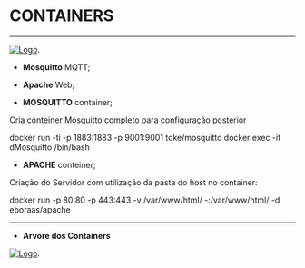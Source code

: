 
# CONTAINERS
-------------

[![Logo](https://raw.githubusercontent.com/edgarreis/senseiot/master/sense2.0/Dockers/docker.png)](https://github.com/Garagem-Hacker/senseiot/).



* **Mosquitto** MQTT;
* **Apache** Web;

* **MOSQUITTO** container;

Cria conteiner Mosquitto completo para configuração posterior

docker run -ti -p 1883:1883 -p 9001:9001 toke/mosquitto
docker exec -it dMosquitto /bin/bash

* **APACHE** conteiner;

Criação do Servidor com utilização da pasta do host no container:

docker run -p 80:80 -p 443:443 -v /var/www/html/ -:/var/www/html/ -d eboraas/apache


------------------

* **Arvore dos Containers**


[![Logo](https://raw.githubusercontent.com/edgarreis/senseiot/master/sense2.0/Dockers/Tree-04-09-17.png)](https://github.com/Garagem-Hacker/senseiot/).
